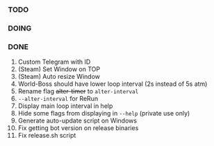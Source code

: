 ### TODO

### DOING

### DONE
1. Custom Telegram with ID
2. (Steam) Set Window on TOP
3. (Steam) Auto resize Window
4. World-Boss should have lower loop interval (2s instead of 5s atm)
5. Rename flag ~~alter-timer~~ to `alter-interval`
6. `--alter-interval` for ReRun
7. Display main loop interval in help
8. Hide some flags from displaying in `--help` (private use only)
9. Generate auto-update script on Windows
10. Fix getting bot version on release binaries
11. Fix release.sh script